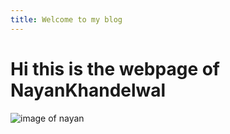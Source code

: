 ```yaml
---
title: Welcome to my blog
---
```

# Hi this is the webpage of NayanKhandelwal
![image of nayan](https://octodex.github.com/images/yaktocat.png)
